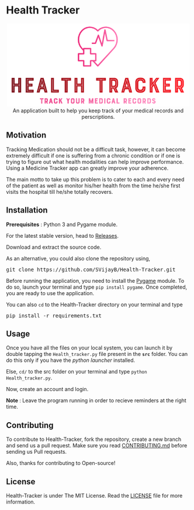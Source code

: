 # Health Tracker

<p align="center">
    <img src="assets/Logo.PNG" alt="Logo" border="0" width="500px">
    <br>An application built to help you keep track of your medical records and perscriptions. 
</p>

## Motivation

Tracking Medication should not be a difficult task, however, it can become extremely difficult if one is suffering from a chronic condition or if one is trying to figure out what health modalities can help improve performance. Using a Medicine Tracker app can greatly improve your adherence.

The main motto to take up this problem is to cater to each and every need of the patient as well as monitor his/her health from the time he/she first visits the hospital till he/she totally recovers.

## Installation

**Prerequisites** : Python 3 and Pygame module.

For the latest stable version, head to [Releases](https://github.com/SVijayB/Health-Tracker/releases).

Download and extract the source code.

As an alternative, you could also clone the repository using,

<pre>
git clone https://github.com/SVijayB/Health-Tracker.git
</pre>

Before running the application, you need to install the [Pygame](https://pypi.org/project/pygame/) module. To do so, launch your terminal and type `pip install pygame`. Once completed, you are ready to use the application.

You can also `cd` to the Health-Tracker directory on your terminal and type 

<pre>
pip install -r requirements.txt
</pre>

## Usage

Once you have all the files on your local system, you can launch it by double tapping the `Health_tracker.py` file present in the **`src`** folder. You can do this only if you have the *python launcher* installed.

Else, `cd/` to the src folder on your terminal and type `python Health_tracker.py`.

Now, create an account and login.

**Note** : Leave the program running in order to recieve reminders at the right time.

## Contributing 

To contribute to Health-Tracker, fork the repository, create a new branch and send us a pull request. Make sure you read [CONTRIBUTING.md](https://github.com/SVijayB/Health-Tracker/blob/master/.github/CONTRIBUTING.md) before sending us Pull requests. 

Also, thanks for contributing to Open-source!

## License 

Health-Tracker is under The MIT License. Read the [LICENSE](https://github.com/SVijayB/Health-Tracker/blob/master/LICENSE) file for more information.   
